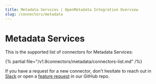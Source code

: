 ```yaml
---
title: Metadata Services | OpenMetadata Integration Overview
slug: /connectors/metadata
---
```


# Metadata Services

This is the supported list of connectors for Metadata Services:

{% partial file="/v1.9connectors/metadata/connectors-list.md" /%}

If you have a request for a new connector, don't hesitate to reach out in [Slack](https://slack.open-metadata.org/) or
open a [feature request](https://github.com/open-metadata/OpenMetadata/issues/new/choose) in our GitHub repo.
